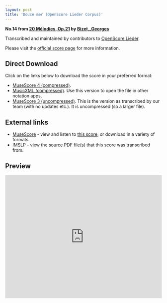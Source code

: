 ```yaml
---
layout: post
title: 'Douce mer (OpenScore Lieder Corpus)'
---
```


__No.14 from [20 Mélodies, Op.21](https://fourscoreandmore.org/openscore/lieder/Bizet,_Georges/20_Mélodies,_Op.21/) by [Bizet,_Georges](https://fourscoreandmore.org/openscore/lieder/Bizet,_Georges)__

Transcribed and maintained by contributors to [OpenScore Lieder].

Please visit the [official score page] for more information.

[official score page]: https://musescore.com/openscore-lieder-corpus/scores/6902355
[OpenScore Lieder]: https://musescore.com/openscore-lieder-corpus

## Direct Download

Click on the links below to download the score in your preferred format:
- [MuseScore 4 (compressed)](https://github.com/openscore/lieder/blob/main/scores/Bizet,_Georges/20_Mélodies,_Op.21/14_Douce_mer/lc6902355.mscz?raw=true).
- [MusicXML (compressed)](https://github.com/openscore/lieder/blob/main/scores/Bizet,_Georges/20_Mélodies,_Op.21/14_Douce_mer/lc6902355.mxl?raw=true). Use this version to open the file in other notation apps.
- [MuseScore 3 (uncompressed)](https://github.com/openscore/lieder/blob/main/scores/Bizet,_Georges/20_Mélodies,_Op.21/14_Douce_mer/lc6902355.mscx?raw=true). This is the version as transcribed by our team (with no updates etc.). It is uncompressed (so a larger file).

## External links

- [MuseScore] - view and listen to [this score][MuseScore], or download in a variety of formats.
- [IMSLP] - view the [source PDF file(s)][IMSLP] that this score was transcribed from.

[MuseScore]: https://musescore.com/score/6902355
[IMSLP]: https://imslp.org/wiki/Special:ReverseLookup/342985

## Preview

<iframe width="100%" height="394" src="https://musescore.com/openscore-lieder-corpus/scores/6902355/embed" frameborder="0" allowfullscreen allow="autoplay; fullscreen"></iframe>
